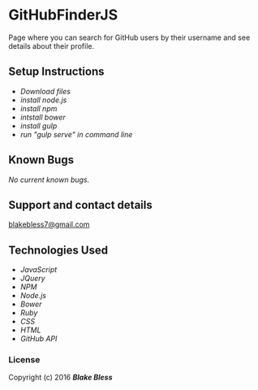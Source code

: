 # GitHubFinderJS

Page where you can search for GitHub users by their username and see details about their profile.

## Setup Instructions

* _Download files_
* _install node.js_
* _install npm_
* _intstall bower_
* _install gulp_
* _run "gulp serve" in command line_

## Known Bugs

_No current known bugs._

## Support and contact details

blakebless7@gmail.com

## Technologies Used

* _JavaScript_
* _JQuery_
* _NPM_
* _Node.js_
* _Bower_
* _Ruby_
* _CSS_
* _HTML_
* _GitHub API_

### License

Copyright (c) 2016 **_Blake Bless_**
